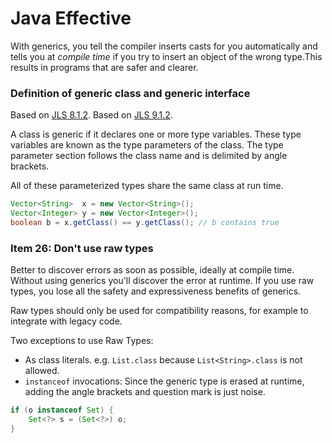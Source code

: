 # Java Effective

With generics, you tell the compiler inserts casts for you automatically and tells you at *compile time* if you try to insert an object of the wrong type.This results in programs that are safer and clearer.

### Definition of generic class and generic interface
Based on [JLS 8.1.2](https://docs.oracle.com/javase/specs/jls/se8/html/jls-8.html#jls-8.1.2).
Based on [JLS 9.1.2](https://docs.oracle.com/javase/specs/jls/se8/html/jls-9.html#jls-9.1.2).

A class is generic if it declares one or more type variables. These type variables are known as the type parameters of the class. The type parameter section follows the class name and is delimited by angle brackets. 

All of these parameterized types share the same class at run time.

``` java
Vector<String>  x = new Vector<String>();
Vector<Integer> y = new Vector<Integer>();
boolean b = x.getClass() == y.getClass(); // b contains true
```

### Item 26: Don't use raw types
Better to discover errors as soon as possible, ideally at compile time. Without using generics you'll discover the error at runtime. If you use raw types, you lose all the safety and expressiveness benefits of generics. 

Raw types should only be used for compatibility reasons, for example to integrate with legacy code.

Two exceptions to use Raw Types:
* As class literals. e.g. `List.class` because `List<String>.class` is not allowed.
* `instanceof` invocations: Since the generic type is erased at runtime, adding the angle brackets and question mark is just noise.

```java
if (o instanceof Set) {
	Set<?> s = (Set<?>) o;
} 

